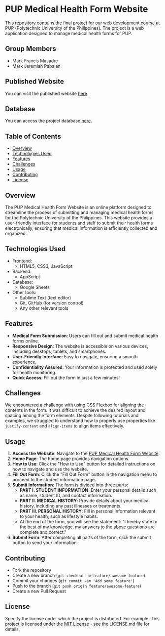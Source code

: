 # PUP Medical Health Form Website

This repository contains the final project for our web development course at PUP (Polytechnic University of the Philippines). The project is a web application designed to manage medical health forms for PUP.

## Group Members

- Mark Francis Masadre
- Mark Jeremiah Pabalan

## Published Website

You can visit the published website [here](https://shrimpeu.github.io/PUP-Medical-Health-Form-Website/).

## Database

You can access the project database [here](https://docs.google.com/spreadsheets/d/1S2U9CudRQxnTPCndodf_O0Ep4CXSgNCLd-7sQ5LjjtM/edit?usp=sharing).

## Table of Contents
- [Overview](#overview)
- [Technologies Used](#technologies-used)
- [Features](#features)
- [Challenges](#challenges)
- [Usage](#usage)
- [Contributing](#contributing)
- [License](#license)

## Overview

The PUP Medical Health Form Website is an online platform designed to streamline the process of submitting and managing medical health forms for the Polytechnic University of the Philippines. This website provides a user-friendly interface for students and staff to submit their health forms electronically, ensuring that medical information is efficiently collected and organized.

## Technologies Used

- Frontend:
  - HTML5, CSS3, JavaScript
- Backend:
  - AppScript
- Database:
  - Google Sheets
- Other tools:
  - Sublime Text (text editor) 
  - Git, GitHub (for version control)
  - Any other relevant tools

## Features

- **Medical Form Submission**: Users can fill out and submit medical health forms online.
- **Responsive Design**: The website is accessible on various devices, including desktops, tablets, and smartphones.
- **User-Friendly Interface**: Easy to navigate, ensuring a smooth experience.
- **Confidentiality Assured**: Your information is protected and used solely for health monitoring.
- **Quick Access**: Fill out the form in just a few minutes!
  
## Challenges

We encountered a challenge with using CSS Flexbox for aligning the contents in the form. It was difficult to achieve the desired layout and spacing among the form elements. Despite following tutorials and examples, we struggled to understand how to properly use properties like `justify-content` and `align-items` to align items effectively.

## Usage

1. **Access the Website**: Navigate to the [PUP Medical Health Form Website](https://shrimpeu.github.io/PUP-Medical-Health-Form-Website/).
2. **Home Page**: The home page provides navigation options.
3. **How to Use**: Click the "How to Use" button for detailed instructions on how to navigate and use the website.
4. **Fill Out Form**: Click the "Fill Out Form" button in the navigation menu to proceed to the student information page.
5. **Submit Information**: The form is divided into three parts:
   - **PART I. STUDENT INFORMATION**: Enter your personal details such as name, student ID, and contact information.
   - **PART II. MEDICAL HISTORY**: Provide details about your medical history, including any past illnesses or treatments.
   - **PART III. PERSONAL HISTORY**: Fill in personal information relevant to your health, such as lifestyle habits.
   - At the end of the form, you will see the statement: "I hereby state to the best of my knowledge, my answers to the above questions are complete and correct."
6. **Submit Form**: After completing all parts of the form, click the submit button to send your information.
   
## Contributing

- Fork the repository
- Create a new branch (`git checkout -b feature/awesome-feature`)
- Commit your changes (`git commit -am 'Add some feature'`)
- Push to the branch (`git push origin feature/awesome-feature`)
- Create a new Pull Request

## License

Specify the license under which the project is distributed. For example:
This project is licensed under the [MIT License](https://opensource.org/licenses/MIT) - see the LICENSE.md file for details.

